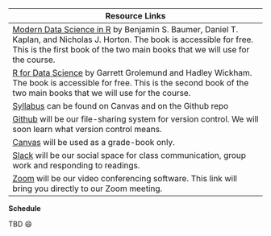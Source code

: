 | Resource Links |
|-----------|
|[Modern Data Science in R](https://mdsr-book.github.io/mdsr2e/) by Benjamin S. Baumer, Daniel T. Kaplan, and Nicholas J. Horton. The book is accessible for free. This is the first book of the two main books that we will use for the course. |
|[R for Data Science](https://r4ds.had.co.nz/) by Garrett Grolemund and Hadley Wickham. The book is accessible for free. This is the second book of the two main books that we will use for the course.|
|[Syllabus](https://canvas.umn.edu/courses/206981/assignments/syllabus) can be found on Canvas and on the Github repo |
|[Github](https://github.com/kimchisquared/math4180) will be our file-sharing system for version control. We will soon learn what version control means.|
|[Canvas](https://canvas.umn.edu/courses/206981) will be used as a grade-book only.|
|[Slack](https://join.slack.com/t/math4180/shared_invite/zt-kl64pc6d-mdMu3edXjbUhSzg1c4g2Lw) will be our social space for class communication, group work and responding to readings.|
|[Zoom](https://join.slack.com/t/math4180/shared_invite/zt-kl64pc6d-mdMu3edXjbUhSzg1c4g2Lw) will be our video conferencing software. This link will bring you directly to our Zoom meeting. |

**Schedule**

TBD :smile: